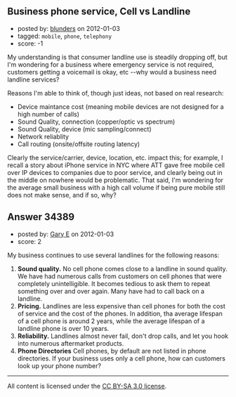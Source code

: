 ## Business phone service, Cell vs Landline

- posted by: [blunders](https://stackexchange.com/users/-1/4764-blunders) on 2012-01-03
- tagged: `mobile`, `phone`, `telephony`
- score: -1

My understanding is that consumer landline use is steadily dropping off, but I'm wondering for a business where emergency service is not required, customers getting a voicemail is okay, etc --why would a business need landline services?

Reasons I'm able to think of, though just ideas, not based on real research:

 - Device maintance cost (meaning mobile devices are not designed for a high number of calls)
 - Sound Quality, connection (copper/optic vs spectrum)
 - Sound Quality, device (mic sampling/connect)
 - Network reliablity
 - Call routing (onsite/offsite routing latency)

Clearly the service/carrier, device, location, etc. impact this; for example, I recall a story about iPhone service in NYC where ATT gave free mobile cell over IP devices to companies due to poor service, and clearly being out in the middle on nowhere would be problematic. That said, I'm wondering for the average small business with a high call volume if being pure mobile still does not make sense, and if so, why?




## Answer 34389

- posted by: [Gary E](https://stackexchange.com/users/-1/2587-gary-e) on 2012-01-03
- score: 2

My business continues to use several landlines for the following reasons:

 1. **Sound quality.** No cell phone comes close to a landline in sound quality. We have had numerous calls from customers on cell phones that were completely unintelligible. It becomes tedious to ask them to repeat something over and over again. Many have had to call back on a landline.
 2. **Pricing.** Landlines are less expensive than cell phones for both the cost of service and the cost of the phones. In addition, tha average lifespan of a cell phone is around 2 years, while the average lifespan of a landline phone is over 10 years.
 3. **Reliability.** Landlines almost never fail, don't drop calls, and let you hook into numerous aftermarket products.
 4. **Phone Directories**  Cell phones, by default are not listed in phone directories. If your business uses only a cell phone, how can customers look up your phone number?



---

All content is licensed under the [CC BY-SA 3.0 license](https://creativecommons.org/licenses/by-sa/3.0/).
